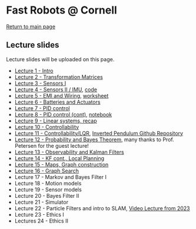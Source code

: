 # Fast Robots @ Cornell

[Return to main page](../index.md)

## Lecture slides 

Lecture slides will be uploaded on this page.

* [Lecture 1 - Intro](./FastRobots2025_Lecture1_Introduction.pdf)
* [Lecture 2 - Transformation Matrices](./FastRobots2025_Lecture2_Tmatrices.pdf)
* [Lecture 3 - Sensors I](./FastRobots2025_Lecture3_Sensors.pdf)
* [Lecture 4 - Sensors II / IMU](./FastRobots2025_Lecture4_SensorFusionIMU.pdf), [code](./Lecture4-IMU.ino)
* [Lecture 5 - EMI and Wiring](./FastRobots2025_Lecture5_EMIRouting.pdf), [worksheet](./Hardware_worksheet.pdf)
* [Lecture 6 - Batteries and Actuators](./FastRobots2025_Lecture6_BatteryActuator.pdf)
* [Lecture 7 - PID control](./FastRobots2025_Lecture7_PID.pdf)
* [Lecture 8 - PID control (cont)](./FastRobots2025_Lecture8_PIDcont.pdf), [notebook](https://tinyurl.com/yc2wkckn)
* [Lecture 9 - Linear systems, recap](./FastRobots2025_Lecture9_LinearSystems.pdf)
* [Lecture 10 - Controllability](./FastRobots2025_Lecture10_Controllability.pdf)
* [Lecture 11 - Controllability/LQR](./FastRobots2025_Lecture11_Controllabilitycont.pdf), [Inverted Pendulum Github Repository](https://github.com/bertozzijr/Control_Bootcamp_S_Brunton)
* [Lecture 12 - Probability and Bayes Theorem](./FastRobots-12-Probability_BayesTheorem.pdf), many thanks to Prof. Petersen for the guest lecture!
* [Lecture 13 - Observability and Kalman Filters](./FastRobots2025_Lecture13_Observability.pdf)
* [Lecture 14 - KF cont., Local Planning](./FastRobots2025_Lecture14_KFcont.pdf)
* [Lecture 15 - Maps, Graph construction](./FastRobots2025_Lecture15_mapsgraphs.pdf)
* [Lecture 16 - Graph Search](./FastRobots2025_Lecture16_graphsearch.pdf)
* Lecture 17 - Markov and Bayes Filter I
* Lecture 18 - Motion models
* Lecture 19 - Sensor models
* Lecture 20 - Bayes Filter II
* Lecture 21 - Simulator
* Lecture 22 - Particle Filters and intro to SLAM, [Video Lecture from 2023](https://www.youtube.com/watch?v=C0uK62BhDxA)
* Lecture 23 - Ethics I
* Lectures 24 - Ethics II
